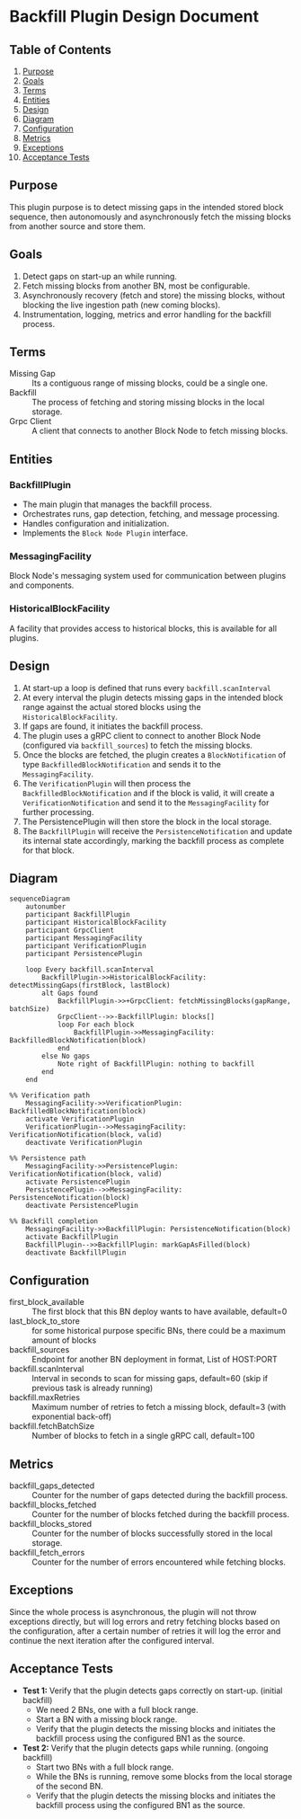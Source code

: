 # Backfill Plugin Design Document

## Table of Contents

1. [Purpose](#purpose)
2. [Goals](#goals)
3. [Terms](#terms)
4. [Entities](#entities)
5. [Design](#design)
6. [Diagram](#diagram)
7. [Configuration](#configuration)
8. [Metrics](#metrics)
9. [Exceptions](#exceptions)
10. [Acceptance Tests](#acceptance-tests)

## Purpose

This plugin purpose is to detect missing gaps in the intended stored block sequence, then autonomously and asynchronously fetch the missing blocks from another source and store them.

## Goals

1. Detect gaps on start-up an while running.
2. Fetch missing blocks from another BN, most be configurable.
3. Asynchronously recovery (fetch and store) the missing blocks, without blocking the live ingestion path (new coming blocks).
4. Instrumentation, logging, metrics and error handling for the backfill process.

## Terms

<dl>
  <dt>Missing Gap</dt>
  <dd>Its a contiguous range of missing blocks, could be a single one.</dd>
  <dt>Backfill</dt>
  <dd>The process of fetching and storing missing blocks in the local storage.</dd>
    <dt>Grpc Client</dt>
    <dd> A client that connects to another Block Node to fetch missing blocks.</dd>

</dl>

## Entities

### BackfillPlugin

- The main plugin that manages the backfill process.
- Orchestrates runs, gap detection, fetching, and message processing.
- Handles configuration and initialization.
- Implements the `Block Node Plugin` interface.

### MessagingFacility

Block Node's messaging system used for communication between plugins and components.

### HistoricalBlockFacility

A facility that provides access to historical blocks, this is available for all plugins.

## Design

1. At start-up a loop is defined that runs every `backfill.scanInterval`
2. At every interval the plugin detects missing gaps in the intended block range against the actual stored blocks using the `HistoricalBlockFacility`.
3. If gaps are found, it initiates the backfill process.
4. The plugin uses a gRPC client to connect to another Block Node (configured via `backfill_sources`) to fetch the missing blocks.
5. Once the blocks are fetched, the plugin creates a `BlockNotification` of type `BackfilledBlockNotification` and sends it to the `MessagingFacility`.
6. The `VerificationPlugin` will then process the `BackfilledBlockNotification` and if the block is valid, it will create a `VerificationNotification` and send it to the `MessagingFacility` for further processing.
7. The PersistencePlugin will then store the block in the local storage.
8. The `BackfillPlugin` will receive the `PersistenceNotification` and update its internal state accordingly, marking the backfill process as complete for that block.

## Diagram

```mermaid
sequenceDiagram
    autonumber
    participant BackfillPlugin
    participant HistoricalBlockFacility
    participant GrpcClient
    participant MessagingFacility
    participant VerificationPlugin
    participant PersistencePlugin

    loop Every backfill.scanInterval
        BackfillPlugin->>HistoricalBlockFacility: detectMissingGaps(firstBlock, lastBlock)
        alt Gaps found
            BackfillPlugin->>+GrpcClient: fetchMissingBlocks(gapRange, batchSize)
            GrpcClient-->>-BackfillPlugin: blocks[]
            loop For each block
                BackfillPlugin->>MessagingFacility: BackfilledBlockNotification(block)
            end
        else No gaps
            Note right of BackfillPlugin: nothing to backfill
        end
    end

%% Verification path
    MessagingFacility->>VerificationPlugin: BackfilledBlockNotification(block)
    activate VerificationPlugin
    VerificationPlugin-->>MessagingFacility: VerificationNotification(block, valid)
    deactivate VerificationPlugin

%% Persistence path
    MessagingFacility->>PersistencePlugin: VerificationNotification(block, valid)
    activate PersistencePlugin
    PersistencePlugin-->>MessagingFacility: PersistenceNotification(block)
    deactivate PersistencePlugin

%% Backfill completion
    MessagingFacility->>BackfillPlugin: PersistenceNotification(block)
    activate BackfillPlugin
    BackfillPlugin-->>BackfillPlugin: markGapAsFilled(block)
    deactivate BackfillPlugin

```

## Configuration

<dl>
  <dt>first_block_available</dt>
  <dd>The first block that this BN deploy wants to have available, default=0</dd>
  <dt>last_block_to_store</dt>
  <dd>for some historical purpose specific BNs, there could be a maximum amount of blocks</dd>
  <dt>backfill_sources</dt>
  <dd>Endpoint for another BN deployment in format, List of HOST:PORT</dd>
    <dt>backfill.scanInterval</dt>
    <dd>Interval in seconds to scan for missing gaps, default=60 (skip if previous task is already running)</dd>
    <dt>backfill.maxRetries<dt>
    <dd>Maximum number of retries to fetch a missing block, default=3 (with exponential back-off)</dd>
    <dt>backfill.fetchBatchSize</dt>
    <dd>Number of blocks to fetch in a single gRPC call, default=100</dd>

</dl>

## Metrics

<dl>
  <dt>backfill_gaps_detected</dt>
  <dd>Counter for the number of gaps detected during the backfill process.</dd>
  <dt>backfill_blocks_fetched</dt>
  <dd>Counter for the number of blocks fetched during the backfill process.</dd>
  <dt>backfill_blocks_stored</dt>
  <dd>Counter for the number of blocks successfully stored in the local storage.</dd>
  <dt>backfill_fetch_errors</dt>
  <dd>Counter for the number of errors encountered while fetching blocks.</dd>
</dl>

## Exceptions

Since the whole process is asynchronous, the plugin will not throw exceptions directly, but will log errors and retry fetching blocks based on the configuration, after a certain number of retries it will log the error and continue the next iteration after the configured interval.

## Acceptance Tests

- **Test 1:** Verify that the plugin detects gaps correctly on start-up. (initial backfill)
  - We need 2 BNs, one with a full block range.
  - Start a BN with a missing block range.
  - Verify that the plugin detects the missing blocks and initiates the backfill process using the configured BN1 as the source.
- **Test 2:** Verify that the plugin detects gaps while running. (ongoing backfill)
  - Start two BNs with a full block range.
  - While the BNs is running, remove some blocks from the local storage of the second BN.
  - Verify that the plugin detects the missing blocks and initiates the backfill process using the configured BN1 as the source.
